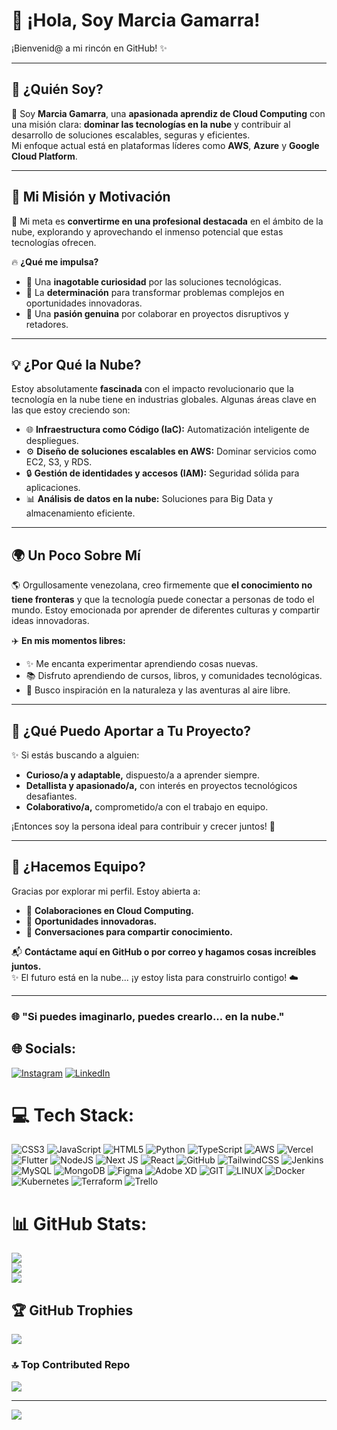 # 💫 **¡Hola, Soy Marcia Gamarra!**  
¡Bienvenid@ a mi rincón en GitHub! ✨  

---

## 🌟 **¿Quién Soy?**
👋 Soy **Marcia Gamarra**, una **apasionada aprendiz de Cloud Computing** con una misión clara: **dominar las tecnologías en la nube** y contribuir al desarrollo de soluciones escalables, seguras y eficientes.  
Mi enfoque actual está en plataformas líderes como **AWS**, **Azure** y **Google Cloud Platform**.

---

## 🚀 **Mi Misión y Motivación**
🎯 Mi meta es **convertirme en una profesional destacada** en el ámbito de la nube, explorando y aprovechando el inmenso potencial que estas tecnologías ofrecen.  

🔥 **¿Qué me impulsa?**  
- 🧠 Una **inagotable curiosidad** por las soluciones tecnológicas.  
- 💪 La **determinación** para transformar problemas complejos en oportunidades innovadoras.  
- 🤝 Una **pasión genuina** por colaborar en proyectos disruptivos y retadores.  

---

## 💡 **¿Por Qué la Nube?**
Estoy absolutamente **fascinada** con el impacto revolucionario que la tecnología en la nube tiene en industrias globales. Algunas áreas clave en las que estoy creciendo son:  

- 🌐 **Infraestructura como Código (IaC):** Automatización inteligente de despliegues.  
- ⚙️ **Diseño de soluciones escalables en AWS:** Dominar servicios como EC2, S3, y RDS.  
- 🔒 **Gestión de identidades y accesos (IAM):** Seguridad sólida para aplicaciones.  
- 📊 **Análisis de datos en la nube:** Soluciones para Big Data y almacenamiento eficiente.  

---

## 🌍 **Un Poco Sobre Mí**
🌎 Orgullosamente venezolana, creo firmemente que **el conocimiento no tiene fronteras** y que la tecnología puede conectar a personas de todo el mundo. Estoy emocionada por aprender de diferentes culturas y compartir ideas innovadoras.  

✈️ **En mis momentos libres:**  
- ✨ Me encanta experimentar aprendiendo cosas nuevas.  
- 📚 Disfruto aprendiendo de cursos, libros, y comunidades tecnológicas.  
- 🌄 Busco inspiración en la naturaleza y las aventuras al aire libre.  

---

## 💼 **¿Qué Puedo Aportar a Tu Proyecto?**
✨ Si estás buscando a alguien:  
- **Curioso/a y adaptable,** dispuesto/a a aprender siempre.  
- **Detallista y apasionado/a,** con interés en proyectos tecnológicos desafiantes.  
- **Colaborativo/a,** comprometido/a con el trabajo en equipo.  

¡Entonces soy la persona ideal para contribuir y crecer juntos! 🌟  

---

## 🤝 **¿Hacemos Equipo?**
Gracias por explorar mi perfil. Estoy abierta a:  
- 🌟 **Colaboraciones en Cloud Computing.**  
- 🚀 **Oportunidades innovadoras.**  
- 💬 **Conversaciones para compartir conocimiento.**  

📬 **Contáctame aquí en GitHub o por correo y hagamos cosas increíbles juntos.**  
✨ El futuro está en la nube... ¡y estoy lista para construirlo contigo! ☁️  

---

### 🌐 **"Si puedes imaginarlo, puedes crearlo... en la nube."**



## 🌐 Socials:
[![Instagram](https://img.shields.io/badge/Instagram-%23E4405F.svg?logo=Instagram&logoColor=white)](https://instagram.com/@gmarcedev) [![LinkedIn](https://img.shields.io/badge/LinkedIn-%230077B5.svg?logo=linkedin&logoColor=white)](https://linkedin.com/in/in/marcia-gamarra-41b77a119) 

# 💻 Tech Stack:
![CSS3](https://img.shields.io/badge/css3-%231572B6.svg?style=for-the-badge&logo=css3&logoColor=white) ![JavaScript](https://img.shields.io/badge/javascript-%23323330.svg?style=for-the-badge&logo=javascript&logoColor=%23F7DF1E) ![HTML5](https://img.shields.io/badge/html5-%23E34F26.svg?style=for-the-badge&logo=html5&logoColor=white) ![Python](https://img.shields.io/badge/python-3670A0?style=for-the-badge&logo=python&logoColor=ffdd54) ![TypeScript](https://img.shields.io/badge/typescript-%23007ACC.svg?style=for-the-badge&logo=typescript&logoColor=white) ![AWS](https://img.shields.io/badge/AWS-%23FF9900.svg?style=for-the-badge&logo=amazon-aws&logoColor=white) ![Vercel](https://img.shields.io/badge/vercel-%23000000.svg?style=for-the-badge&logo=vercel&logoColor=white) ![Flutter](https://img.shields.io/badge/Flutter-%2302569B.svg?style=for-the-badge&logo=Flutter&logoColor=white) ![NodeJS](https://img.shields.io/badge/node.js-6DA55F?style=for-the-badge&logo=node.js&logoColor=white) ![Next JS](https://img.shields.io/badge/Next-black?style=for-the-badge&logo=next.js&logoColor=white) ![React](https://img.shields.io/badge/react-%2320232a.svg?style=for-the-badge&logo=react&logoColor=%2361DAFB) ![GitHub](https://img.shields.io/badge/GitHub-%23121011.svg?style=for-the-badge&logo=github&logoColor=white) ![TailwindCSS](https://img.shields.io/badge/tailwindcss-%2338B2AC.svg?style=for-the-badge&logo=tailwind-css&logoColor=white) ![Jenkins](https://img.shields.io/badge/jenkins-%232C5263.svg?style=for-the-badge&logo=jenkins&logoColor=white) ![MySQL](https://img.shields.io/badge/mysql-%2300f.svg?style=for-the-badge&logo=mysql&logoColor=white) ![MongoDB](https://img.shields.io/badge/MongoDB-%234ea94b.svg?style=for-the-badge&logo=mongodb&logoColor=white) 	![Figma](https://img.shields.io/badge/figma-%23F24E1E.svg?style=for-the-badge&logo=figma&logoColor=white) ![Adobe XD](https://img.shields.io/badge/Adobe%20XD-470137?style=for-the-badge&logo=Adobe%20XD&logoColor=#FF61F6) ![GIT](https://img.shields.io/badge/Git-fc6d26?style=for-the-badge&logo=git&logoColor=white) ![LINUX](https://img.shields.io/badge/Linux-FCC624?style=for-the-badge&logo=linux&logoColor=black) ![Docker](https://img.shields.io/badge/docker-%230db7ed.svg?style=for-the-badge&logo=docker&logoColor=white) ![Kubernetes](https://img.shields.io/badge/kubernetes-%23326ce5.svg?style=for-the-badge&logo=kubernetes&logoColor=white) ![Terraform](https://img.shields.io/badge/terraform-%235835CC.svg?style=for-the-badge&logo=terraform&logoColor=white) ![Trello](https://img.shields.io/badge/Trello-%23026AA7.svg?style=for-the-badge&logo=Trello&logoColor=white)
# 📊 GitHub Stats:
![](https://github-readme-stats.vercel.app/api?username=GMarce&theme=radical&hide_border=false&include_all_commits=false&count_private=false)<br/>
![](https://github-readme-streak-stats.herokuapp.com/?user=GMarce&theme=radical&hide_border=false)<br/>
![](https://github-readme-stats.vercel.app/api/top-langs/?username=GMarce&theme=radical&hide_border=false&include_all_commits=false&count_private=false&layout=compact)

## 🏆 GitHub Trophies
![](https://github-profile-trophy.vercel.app/?username=GMarce&theme=radical&no-frame=false&no-bg=true&margin-w=4)

### 🔝 Top Contributed Repo
![](https://github-contributor-stats.vercel.app/api?username=GMarce&limit=5&theme=dark&combine_all_yearly_contributions=true)

---
[![](https://visitcount.itsvg.in/api?id=GMarce&icon=0&color=0)](https://visitcount.itsvg.in)

<!-- Proudly created with GPRM ( https://gprm.itsvg.in ) -->
